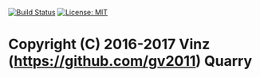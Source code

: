 [![Build Status](https://travis-ci.org/gv2011/quarry.svg?branch=master)](https://travis-ci.org/gv2011/quarry)
[![License: MIT](https://img.shields.io/badge/License-MIT-green.svg)](https://opensource.org/licenses/MIT)

# Copyright (C) 2016-2017 Vinz (https://github.com/gv2011) Quarry
